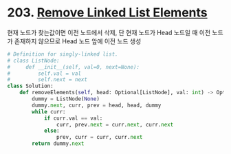 # 203. [Remove Linked List Elements](https://leetcode.com/problems/remove-linked-list-elements/)

현재 노드가 찾는값이면 이전 노드에서 삭제, 단 현재 노드가 Head 노드일 때 이전 노드가 존재하지 않으므로 Head 노드 앞에 이전 노드 생성

```py
# Definition for singly-linked list.
# class ListNode:
#     def __init__(self, val=0, next=None):
#         self.val = val
#         self.next = next
class Solution:
    def removeElements(self, head: Optional[ListNode], val: int) -> Optional[ListNode]:
        dummy = ListNode(None)
        dummy.next, curr, prev = head, head, dummy
        while curr:
            if curr.val == val:
                curr, prev.next = curr.next, curr.next
            else:
                prev, curr = curr, curr.next
        return dummy.next
```

